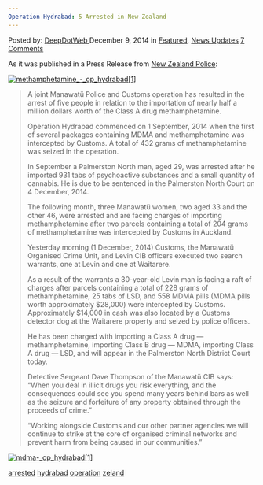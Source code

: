 ```yaml
---
Operation Hydrabad: 5 Arrested in New Zealand
---
```

<article class="post-listing post-8575 post type-post status-publish format-standard has-post-thumbnail hentry  tag-hydrabad tag-operation tag-zeland">
    <div class="post-inner">
        <span>Posted by: <a href="https://www.deepdotweb.com/author/admin/" title="">DeepDotWeb </a></span>
    <span>December 9, 2014</span>
    <span>in <a href="https://www.deepdotweb.com/category/deepdot-news/" rel="category tag">Featured</a>, <a href="https://www.deepdotweb.com/category/news-updates/" rel="category tag">News Updates</a></span>
    <span><a href="https://www.deepdotweb.com/2014/12/09/operation-hydrabad-5-arrested-new-zeland/#comments">7 Comments</a></span>
    </p>
    <div class="clear"></div>
    <div class="entry">
    <p>As it was published in a Press Release from <a href="http://www.police.govt.nz/news/release/police-and-customs-operation-seizes-large-quantity-illicit-drugs">New Zealand Police</a>:</p>
    <p><a href="/imgs/2014/12/methamphetamine_-_op_hydrabad1.jpg"><img class="aligncenter size-full wp-image-8576" src="/imgs/2014/12/methamphetamine_-_op_hydrabad1.jpg" alt="methamphetamine_-_op_hydrabad[1]" width="640" height="260" srcset="/imgs/2014/12/methamphetamine_-_op_hydrabad1.jpg 640w, /imgs/2014/12/methamphetamine_-_op_hydrabad1-300x122.jpg 300w" sizes="(max-width: 640px) 100vw, 640px" /></a></p>
    <blockquote><p>A joint Manawatü Police and Customs operation has resulted in the arrest of five people in relation to the importation of nearly half a million dollars worth of the Class A drug methamphetamine.</p>
    <p>Operation Hydrabad commenced on 1 September, 2014 when the first of several packages containing MDMA and methamphetamine was intercepted by Customs. A total of 432 grams of methamphetamine was seized in the operation.</p>
    <p>In September a Palmerston North man, aged 29, was arrested after he imported 931 tabs of psychoactive substances and a small quantity of cannabis. He is due to be sentenced in the Palmerston North Court on 4 December, 2014.</p>
    <p>The following month, three Manawatü women, two aged 33 and the other 46, were arrested and are facing charges of importing methamphetamine after two parcels containing a total of 204 grams of methamphetamine was intercepted by Customs in Auckland.</p>
    <p>Yesterday morning (1 December, 2014) Customs, the Manawatü Organised Crime Unit, and Levin CIB officers executed two search warrants, one at Levin and one at Waitarere.</p>
    <p>As a result of the warrants a 30-year-old Levin man is facing a raft of charges after parcels containing a total of 228 grams of methamphetamine, 25 tabs of LSD, and 558 MDMA pills (MDMA pills worth approximately $28,000) were intercepted by Customs. Approximately $14,000 in cash was also located by a Customs detector dog at the Waitarere property and seized by police officers.</p>
    <p>He has been charged with importing a Class A drug — methamphetamine, importing Class B drug — MDMA, importing Class A drug — LSD, and will appear in the Palmerston North District Court today.</p>
    <p>Detective Sergeant Dave Thompson of the Manawatü CIB says: &#8220;When you deal in illicit drugs you risk everything, and the consequences could see you spend many years behind bars as well as the seizure and forfeiture of any property obtained through the proceeds of crime.&#8221;</p>
    <p>&#8220;Working alongside Customs and our other partner agencies we will continue to strike at the core of organised criminal networks and prevent harm from being caused in our communities.&#8221;</p></blockquote>
    <p><a href="/imgs/2014/12/mdma-_op_hydrabad1.jpg"><img class="aligncenter  wp-image-8577" src="/imgs/2014/12/mdma-_op_hydrabad1.jpg" alt="mdma-_op_hydrabad[1]" width="513" height="385" srcset="/imgs/2014/12/mdma-_op_hydrabad1.jpg 640w, /imgs/2014/12/mdma-_op_hydrabad1-300x225.jpg 300w" sizes="(max-width: 513px) 100vw, 513px" /></a></p>
    </div>
    <a href="https://www.deepdotweb.com/tag/arrested/" rel="tag">arrested</a> <a href="https://www.deepdotweb.com/tag/hydrabad/" rel="tag">hydrabad</a> <a href="https://www.deepdotweb.com/tag/operation/" rel="tag">operation</a> <a href="https://www.deepdotweb.com/tag/zeland/" rel="tag">zeland</a></span> <span style="display:none" class="updated">2014-12-09</span>
    <div style="display:none" class="vcard author" itemprop="author" itemscope itemtype="http://schema.org/Person"><strong class="fn" itemprop="name">
    
